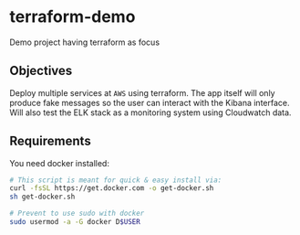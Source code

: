 # terraform-demo

Demo project having terraform as focus


## Objectives

Deploy multiple services at `AWS` using terraform.
The app itself will only produce fake messages so the user can interact with the Kibana interface.
Will also test the ELK stack as a monitoring system using Cloudwatch data.


## Requirements

You need docker installed:

```bash
# This script is meant for quick & easy install via:
curl -fsSL https://get.docker.com -o get-docker.sh
sh get-docker.sh

# Prevent to use sudo with docker
sudo usermod -a -G docker D$USER
```